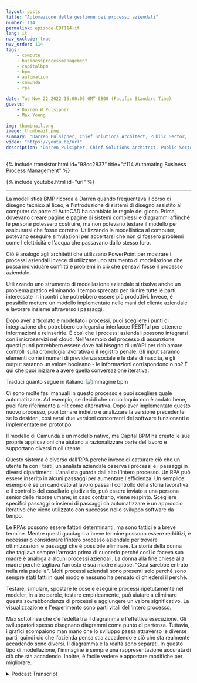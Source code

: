 ```yaml
---
layout: posts
title: "Automazione della gestione dei processi aziendali"
number: 114
permalink: episode-EDT114-it
lang: it
nav_exclude: true
nav_order: 114
tags:
    - compute
    - businessprocessmanagement
    - capitalbpm
    - bpm
    - automation
    - camunda
    - rpa

date: Tue Nov 22 2022 16:00:00 GMT-0800 (Pacific Standard Time)
guests:
    - Darren W Pulsipher
    - Max Young

img: thumbnail.png
image: thumbnail.png
summary: "Darren Pulsipher, Chief Solutions Architect, Public Sector, Intel, e Max Young, CEO di Capital BPM, discutono dell'operazionalizzazione della gestione dei processi aziendali con programmi di modellazione."
video: "https://youtu.be/url"
description: "Darren Pulsipher, Chief Solutions Architect, Public Sector, Intel, e Max Young, CEO di Capital BPM, discutono dell'operazionalizzazione della gestione dei processi aziendali con programmi di modellazione."
---
```


<div>
{% include transistor.html id="98cc2837" title="#114 Automating Business Process Management" %}

{% include youtube.html id="url" %}
</div>

---

La modellistica BMP ricorda a Darren quando frequentava il corso di disegno tecnico al liceo, e l'introduzione di sistemi di disegno assistito al computer da parte di AutoCAD ha cambiato le regole del gioco. Prima, dovevano creare pagine e pagine di sistemi complessi e diagrammi affinché le persone potessero costruire, ma non potevano testare il modello per assicurarsi che fosse corretto. Utilizzando la modellistica al computer, potevano eseguire simulazioni per accertarsi che non ci fossero problemi come l'elettricità e l'acqua che passavano dallo stesso foro.

Ciò è analogo agli architetti che utilizzano PowerPoint per mostrare i processi aziendali invece di utilizzare uno strumento di modellazione che possa individuare conflitti e problemi in ciò che pensavi fosse il processo aziendale.

Utilizzando uno strumento di modellazione aziendale si risolve anche un problema pratico eliminando il tempo sprecato per riunire tutte le parti interessate in incontri che potrebbero essere più produttivi. Invece, è possibile mettere un modello implementato nelle mani del cliente aziendale e lavorare insieme attraverso i passaggi.

Dopo aver articolato e modellato i processi, puoi scegliere i punti di integrazione che potrebbero collegarsi a interfacce RESTful per ottenere informazioni e reinserirle. È così che i processi aziendali possono integrarsi con i microservizi nel cloud. Nell'esempio del processo di assunzione, questi punti potrebbero essere dove hai bisogno di un'API per richiamare controlli sulla cronologia lavorativa o il registro penale. Gli input saranno elementi come i numeri di previdenza sociale e le date di nascita, e gli output saranno un valore booleano - le informazioni corrispondono o no? È qui che puoi iniziare a avere quella conversazione iterativa.

Traduci quanto segue in italiano: ![immagine bpm](./bpm.png)

Ci sono molte fasi manuali in questo processo e puoi scegliere quale automatizzare. Ad esempio, se decidi che un colloquio non è andato bene, puoi fare riferimento a HR come alternativa. Dopo aver implementato questo nuovo processo, puoi tornare indietro e analizzare la versione precedente se lo desideri, così avrai due versioni concorrenti del software funzionanti e implementate nel prototipo.

Il modello di Camunda è un modello nativo, ma Capital BPM ha creato le sue proprie applicazioni che aiutano a razionalizzare parte del lavoro e supportano diversi ruoli utente.

Questo sistema è diverso dall'RPA perché invece di catturare ciò che un utente fa con i tasti, un analista aziendale osserva i processi e i passaggi in diversi dipartimenti. L'analista guarda dall'alto l'intero processo. Un RPA può essere inserito in alcuni passaggi per aumentare l'efficienza. Un semplice esempio è se un candidato al lavoro passa il controllo della storia lavorativa e il controllo del casellario giudiziario, può essere inviato a una persona senior delle risorse umane; in caso contrario, viene respinto. Scegliere specifici passaggi o insiemi di passaggi da automatizzare è un approccio iterativo che viene utilizzato con successo nello sviluppo software da tempo.

Le RPAs possono essere fattori determinanti, ma sono tattici e a breve termine. Mentre questi guadagni a breve termine possono essere redditizi, è necessario considerare l'intero processo aziendale per trovare ottimizzazioni e passaggi che è possibile eliminare. La storia della donna che tagliava sempre l'arrosto prima di cuocerlo perché così lo faceva sua madre è analoga a alcuni processi aziendali. La donna alla fine chiese alla madre perché tagliava l'arrosto e sua madre rispose: "Così sarebbe entrato nella mia padella". Molti processi aziendali sono presenti solo perché sono sempre stati fatti in quel modo e nessuno ha pensato di chiedersi il perché.

Testare, simulare, spostare le cose e eseguire processi ripetutamente nel modeler, in altre parole, testare empiricamente, può aiutare a eliminare questa sovrabbondanza di processi e aggiungere un valore significativo. La visualizzazione e l'esperimento sono parti vitali dell'intero processo.

Max sottolinea che c'è fedeltà tra il diagramma e l'effettiva esecuzione. Gli sviluppatori spesso disegnano diagrammi come punto di partenza. Tuttavia, i grafici scompaiono man mano che lo sviluppo passa attraverso le diverse parti, quindi ciò che l'azienda pensa stia accadendo e ciò che sta realmente accadendo sono diversi. Il diagramma e la realtà sono separati. In questo tipo di modellazione, l'immagine è sempre una rappresentazione accurata di ciò che sta accadendo. Inoltre, è facile vedere e apportare modifiche per migliorare.



<details>
<summary> Podcast Transcript </summary>

<p></p>

</details>
